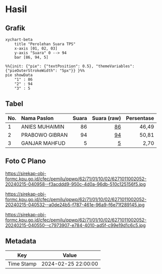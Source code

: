 # Hasil

## Grafik

```mermaid
xychart-beta
    title "Perolehan Suara TPS"
    x-axis [01, 02, 03]
    y-axis "Suara" 0 --> 94
    bar [86, 94, 5]
```

```mermaid
%%{init: {"pie": {"textPosition": 0.5}, "themeVariables": {"pieOuterStrokeWidth": "5px"}} }%%
pie showData
    "1" : 86
    "2" : 94
    "3" : 5
```

## Tabel

| No. | Nama Paslon    | Suara | Suara (raw) | Persentase |
|:--- |:-------------- | -----:| -----------:| ----------:|
| 1   | ANIES MUHAIMIN | 86    | [86][p-1]   | 46,49      |
| 2   | PRABOWO GIBRAN | 94    | [94][p-2]   | 50,81      |
| 3   | GANJAR MAHFUD  | 5     | [5][p-3]    | 2,70       |


[p-1]: https://github.com/gigit-pemilu/pemilu-2024-62-kalimantan-tengah/blob/main/pilpres/hitung-suara/sub/62-kalimantan-tengah/sub/71-kota-palangkaraya/sub/01-pahandut/sub/1002-panarung/sub/052-tps/sub/paslon-1.txt
[p-2]: https://github.com/gigit-pemilu/pemilu-2024-62-kalimantan-tengah/blob/main/pilpres/hitung-suara/sub/62-kalimantan-tengah/sub/71-kota-palangkaraya/sub/01-pahandut/sub/1002-panarung/sub/052-tps/sub/paslon-2.txt
[p-3]: https://github.com/gigit-pemilu/pemilu-2024-62-kalimantan-tengah/blob/main/pilpres/hitung-suara/sub/62-kalimantan-tengah/sub/71-kota-palangkaraya/sub/01-pahandut/sub/1002-panarung/sub/052-tps/sub/paslon-3.txt

## Foto C Plano

https://sirekap-obj-formc.kpu.go.id/cfec/pemilu/ppwp/62/71/01/10/02/6271011002052-20240215-040958--f3acddd9-950c-4d0a-96db-510c125156f5.jpg

https://sirekap-obj-formc.kpu.go.id/cfec/pemilu/ppwp/62/71/01/10/02/6271011002052-20240215-040532--a0de24b5-f787-461e-96a9-f6e71f289145.jpg

https://sirekap-obj-formc.kpu.go.id/cfec/pemilu/ppwp/62/71/01/10/02/6271011002052-20240215-040550--c7973907-e784-4010-ad5f-c99e19d1c6c5.jpg


## Metadata

| Key        | Value               |
| ---------- | ------------------- |
| Time Stamp | 2024-02-25 22:00:00 |



